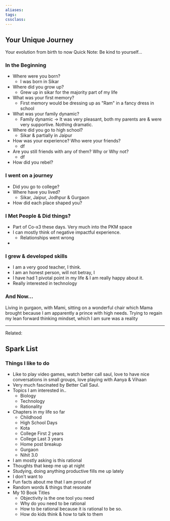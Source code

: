```yaml
---
aliases:
tags: 
cssclass:
---
```



## Your Unique Journey
Your evolution from birth to now
Quick Note: Be kind to yourself...

### In the Beginning
- Where were you born?
	- I was born in Sikar
- Where did you grow up?
	- Grew up in sikar for the majority part of my life
- What was your first memory?
	- First memory would be dressing up as "Ram" in a fancy dress in school
- What was your family dynamic?
	- Family dynamic → It was very pleasant, both my parents are & were very supportive. Nothing dramatic.
- Where did you go to high school?
	- Sikar & partially in Jaipur
- How was your experience? Who were your friends?
	- df
- Are you still friends with any of them? Why or Why not?
	- df
- How did you rebel?


### I went on a journey
- Did you go to college? 
- Where have you lived?
	- Sikar, Jaipur, Jodhpur & Gurgaon
- How did each place shaped you?


### I Met People & Did things?
- Part of Co-x3 these days. Very much into the PKM space
- I can mostly think of negative impactful experience.
	- Relationships went wrong
- 

### I grew & developed skills
- I am a very good teacher, I think.
- I am an honest person, will not betray, I  
- I have had 1 pivotal point in my life & I am really happy about it.
- Really interested in technology


### And Now...
Living in gurgaon, with Mami, sitting on a wonderful chair which Mama brought because I am apparently a prince with high needs.
Trying to regain my lean forward thinking mindset, which I am sure was a reality


---
Related:



## Spark List
### Things I like to do
- Like to play video games, watch better call saul, love to have nice conversations in small groups, love playing with Aanya & Vihaan
- Very much fascinated by Better Call Saul.
- Topics I am interested in..
	- Biology
	- Technology
	- Rationality
- Chapters in my life so far
	- Childhood
	- High School Days
	- Kota
	- College First 2 years
	- College Last 3 years
	- Home post breakup
	- Gurgaon
	- Nihit 3.0
- I am mostly asking is this rational
- Thoughts that keep me up at night
- Studying, doing anything productive fills me up lately
- I don't want to 
- Fun facts about me that I am proud of
- Random words & things that resonate
- My 10 Book Titles
	- Objectivity is the one tool you need
	- Why do you need to be rational
	- How to be rational because it is rational to be so.
	- How do kids think & how to talk to them